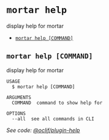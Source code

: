 `mortar help`
=============

display help for mortar

* [`mortar help [COMMAND]`](#mortar-help-command)

## `mortar help [COMMAND]`

display help for mortar

```
USAGE
  $ mortar help [COMMAND]

ARGUMENTS
  COMMAND  command to show help for

OPTIONS
  --all  see all commands in CLI
```

_See code: [@oclif/plugin-help](https://github.com/oclif/plugin-help/blob/v3.2.2/src/commands/help.ts)_

